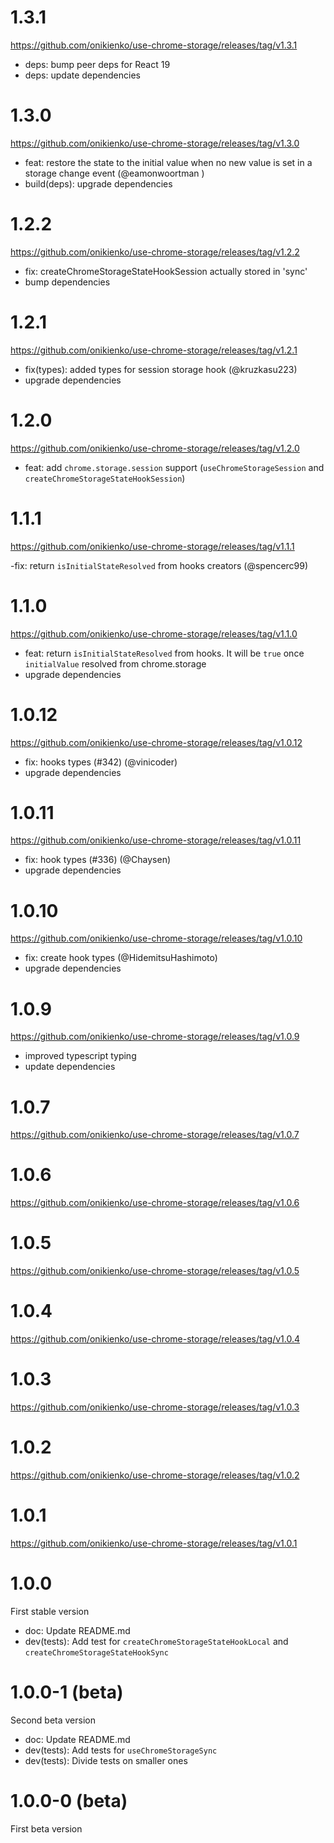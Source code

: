 # 1.3.1

https://github.com/onikienko/use-chrome-storage/releases/tag/v1.3.1

- deps: bump peer deps for React 19
- deps: update dependencies

# 1.3.0

https://github.com/onikienko/use-chrome-storage/releases/tag/v1.3.0

- feat: restore the state to the initial value when no new value is set in a storage change event (@eamonwoortman )
- build(deps): upgrade dependencies

# 1.2.2

https://github.com/onikienko/use-chrome-storage/releases/tag/v1.2.2

- fix: createChromeStorageStateHookSession actually stored in 'sync'
- bump dependencies

# 1.2.1

https://github.com/onikienko/use-chrome-storage/releases/tag/v1.2.1

- fix(types): added types for session storage hook (@kruzkasu223)
- upgrade dependencies

# 1.2.0

https://github.com/onikienko/use-chrome-storage/releases/tag/v1.2.0

- feat: add `chrome.storage.session` support (`useChromeStorageSession` and `createChromeStorageStateHookSession`)

# 1.1.1

https://github.com/onikienko/use-chrome-storage/releases/tag/v1.1.1

-fix: return `isInitialStateResolved` from hooks creators (@spencerc99)

# 1.1.0

https://github.com/onikienko/use-chrome-storage/releases/tag/v1.1.0

- feat: return `isInitialStateResolved` from hooks. It will be `true` once `initialValue` resolved from chrome.storage
- upgrade dependencies

# 1.0.12

https://github.com/onikienko/use-chrome-storage/releases/tag/v1.0.12

- fix: hooks types (#342) (@vinicoder)
- upgrade dependencies

# 1.0.11

https://github.com/onikienko/use-chrome-storage/releases/tag/v1.0.11

- fix: hook types (#336) (@Chaysen)
- upgrade dependencies

# 1.0.10

https://github.com/onikienko/use-chrome-storage/releases/tag/v1.0.10

- fix: create hook types (@HidemitsuHashimoto)
- upgrade dependencies

# 1.0.9

https://github.com/onikienko/use-chrome-storage/releases/tag/v1.0.9

- improved typescript typing
- update dependencies

# 1.0.7

https://github.com/onikienko/use-chrome-storage/releases/tag/v1.0.7

# 1.0.6

https://github.com/onikienko/use-chrome-storage/releases/tag/v1.0.6

# 1.0.5

https://github.com/onikienko/use-chrome-storage/releases/tag/v1.0.5

# 1.0.4

https://github.com/onikienko/use-chrome-storage/releases/tag/v1.0.4

# 1.0.3

https://github.com/onikienko/use-chrome-storage/releases/tag/v1.0.3

# 1.0.2

https://github.com/onikienko/use-chrome-storage/releases/tag/v1.0.2

# 1.0.1

https://github.com/onikienko/use-chrome-storage/releases/tag/v1.0.1

# 1.0.0

First stable version

- doc: Update README.md
- dev(tests): Add test for `createChromeStorageStateHookLocal` and `createChromeStorageStateHookSync`

# 1.0.0-1 (beta)

Second beta version

- doc: Update README.md
- dev(tests): Add tests for `useChromeStorageSync`
- dev(tests): Divide tests on smaller ones

# 1.0.0-0 (beta)

First beta version
